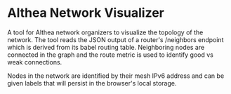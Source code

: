 # Althea Network Visualizer

A tool for Althea network organizers to visualize the topology of the network. The tool reads the JSON output of a router's /neighbors endpoint which is derived from its babel routing table. Neighboring nodes are connected in the graph and the route metric is used to identify good vs weak connections.

Nodes in the network are identified by their mesh IPv6 address and can be given labels that will persist in the browser's local storage.
